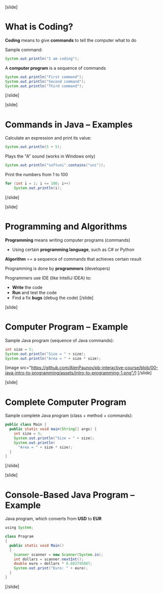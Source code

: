 [slide]
# What is Coding?
**Coding** means to give **commands** to tell the computer what to do

Sample command:
```java
System.out.println("I am coding");
```
A **computer program** is a sequence of commands
```java
System.out.println("First command");
System.out.println("Second command");
System.out.println("Third command");
```
[/slide]

[slide]
# Commands in Java – Examples 
Calculate an expression and print its value:
```java
System.out.println(5 + 5);
```
Plays the "A" sound (works in Windows only)
```java
System.out.println("softuni".contains("uni"));
```
Print the numbers from 1 to 100
```java
for (int i = 1; i <= 100; i++) 
    System.out.println(i);
```
[/slide]

[slide]
# Programming and Algorithms 
**Programming** means writing computer programs (commands)

* Using certain **programming language**, such as C# or Python

**Algorithm** == a sequence of commands that achieves certain result

Programming is done by **programmers** (developers)

Programmers use IDE (like IntelliJ IDEA) to:

* **Write** the code
* **Run** and test the code
* Find a fix **bugs** (debug the code)
[/slide]

[slide]
# Computer Program – Example
Sample Java program (sequence of Java commands):

```java
int size = 5;
System.out.println("Size = " + size);
System.out.println("Area = " + size * size);
```

[image src="https://github.com/AlenPaunov/pb-interactive-course/blob/00-java-intro-to-programming/assets/intro-to-programming-1.png"/]
[/slide]

[slide]
# Complete Computer Program
Sample complete Java program (class + method + commands):
```java
public class Main {
  public static void main(String[] args) {
    int size = 5;
    System.out.println("Size = " + size);
    System.out.println(
      "Area = " + size * size);
  }
}
```
[/slide]

[slide]
# Console-Based Java Program – Example
Java program, which converts from **USD** to **EUR**
```java
using System;

class Program
{
  public static void Main()
  {
    Scanner scanner = new Scanner(System.in);
    int dollars = scanner.nextInt();
    double euro = dollars * 0.883795087;
    System.out.print("Euro: " + euro);
  }
}
```
[/slide]
